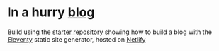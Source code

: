 # In a hurry [blog](https://inahurry.netlify.app/)

Build using the [starter repository](https://github.com/11ty/eleventy-base-blog) showing how to build a blog with the [Eleventy](https://github.com/11ty/eleventy) static site generator, hosted on [Netlify](https://www.netlify.com/)
